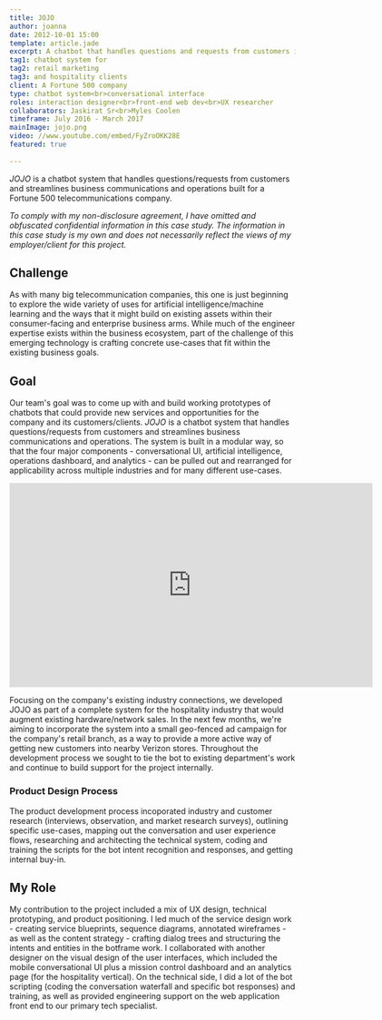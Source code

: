 ```yaml
---
title: JOJO
author: joanna
date: 2012-10-01 15:00
template: article.jade
excerpt: A chatbot that handles questions and requests from customers in order to streamline business communications and operations
tag1: chatbot system for
tag2: retail marketing
tag3: and hospitality clients
client: A Fortune 500 company
type: chatbot system<br>conversational interface
roles: interaction designer<br>front-end web dev<br>UX researcher
collaborators: Jaskirat Sr<br>Myles Coolen
timeframe: July 2016 - March 2017
mainImage: jojo.png
video: //www.youtube.com/embed/FyZroOKK28E
featured: true
 
---
```


<i>JOJO</i> is a chatbot system that handles questions/requests from customers and streamlines business communications and operations built for a Fortune 500 telecommunications company.

<i>To comply with my non-disclosure agreement, I have omitted and obfuscated confidential information in this case study. The information in this case study is my own and does not necessarily reflect the views of my employer/client for this project.</i>

<span class="more"></span>

<h2 class="project-sub">Challenge</h2>

As with many big telecommunication companies, this one is just beginning to explore the wide variety of uses for artificial intelligence/machine learning and the ways that it might build on existing assets within their consumer-facing and enterprise business arms. While much of the engineer expertise exists within the business ecosystem, part of the challenge of this emerging technology is crafting concrete use-cases that fit within the existing business goals.

<h2 class="project-sub">Goal</h2>

Our team's goal was to come up with and build working prototypes of chatbots that could provide new services and opportunities for the company and its customers/clients. <i>JOJO</i> is a chatbot system that handles questions/requests from customers and streamlines business communications and operations. The system is built in a modular way, so that the four major components - conversational UI, artificial intelligence, operations dashboard, and analytics - can be pulled out and rearranged for applicability across multiple industries and for many different use-cases.

<div class="video-container">
<iframe width="640" height="360" src="https://www.youtube.com/embed/HKrXLUqouJQ" frameborder="0" allowfullscreen></iframe>
</div>

Focusing on the company's existing industry connections, we developed JOJO as part of a complete system for the hospitality industry that would augment existing hardware/network sales. In the next few months, we're aiming to incorporate the system into a small geo-fenced ad campaign for the company's retail branch, as a way to provide a more active way of getting new customers into nearby Verizon stores. Throughout the development process we sought to tie the bot to existing department's work and continue to build support for the project internally.

<h3 class="project-sub-main">Product Design Process</h3>

The product development process incoporated industry and customer research (interviews, observation, and market research surveys), outlining specific use-cases, mapping out the conversation and user experience flows, researching and architecting the technical system, coding and training the scripts for the bot intent recognition and responses, and getting internal buy-in.

<h2 class="project-sub">My Role</h2>

My contribution to the project included a mix of UX design, technical prototyping, and product positioning. I led much of the service design work - creating service blueprints, sequence diagrams, annotated wireframes - as well as the content strategy - crafting dialog trees and structuring the intents and entities in the botframe work. I collaborated with another designer on the visual design of the user interfaces, which included the mobile conversational UI plus a mission control dashboard and an analytics page (for the hospitality vertical). On the technical side, I did a lot of the bot scripting (coding the conversation waterfall and specific bot responses) and training, as well as provided engineering support on the web application front end to our primary tech specialist.